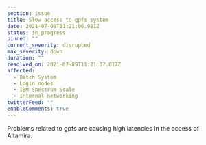 ```yaml
---
section: issue
title: Slow access to gpfs system
date: 2021-07-09T11:21:06.981Z
status: in_progress
pinned: ""
current_severity: disrupted
max_severity: down
duration: ""
resolved_on: 2021-07-09T11:21:07.017Z
affected:
  - Batch System
  - Login nodes
  - IBM Spectrum Scale
  - Internal networking
twitterFeed: ""
enableComments: true
---
```

Problems related to gpfs are causing high latencies in the access of Altamira.